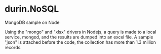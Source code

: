 # durin.NoSQL
MongoDB sample on Node

Using the "mongo" and "xlsx" drivers in Nodejs, a query is made to a local service, mongod, and the results are dumped into an excel file. A sample "json" is attached before the code, the collection has more than 1.3 million records.
